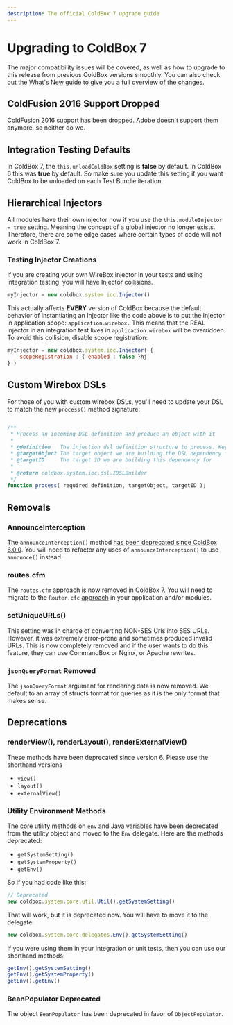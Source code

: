```yaml
---
description: The official ColdBox 7 upgrade guide
---
```


# Upgrading to ColdBox 7

The major compatibility issues will be covered, as well as how to upgrade to this release from previous ColdBox versions smoothly. You can also check out the [What's New](whats-new-with-7.0.0.md) guide to give you a full overview of the changes.

## ColdFusion 2016 Support Dropped

ColdFusion 2016 support has been dropped. Adobe doesn't support them anymore, so neither do we.

## Integration Testing Defaults

In ColdBox 7, the `this.unloadColdBox` setting is **false** by default. In ColdBox 6 this was **true** by default.  So make sure you update this setting if you want ColdBox to be unloaded on each Test Bundle iteration.

## Hierarchical Injectors

All modules have their own injector now if you use the `this.moduleInjector = true` setting.  Meaning the concept of a global injector no longer exists. Therefore, there are some edge cases where certain types of code will not work in ColdBox 7.

### Testing Injector Creations

If you are creating your own WireBox injector in your tests and using integration testing, you will have Injector collisions.

```javascript
myInjector = new coldbox.system.ioc.Injector()
```

This actually affects **EVERY** version of ColdBox because the default behavior of instantiating an Injector like the code above is to put the Injector in application scope: `application.wirebox.` This means that the REAL injector in an integration test lives in `application.wirebox` will be overridden.  To avoid this collision, disable scope registration:

```javascript
myInjector = new coldbox.system.ioc.Injector( {
    scopeRegistration : { enabled : false }hj
} )
```

## Custom Wirebox DSLs

For those of you with custom wirebox DSLs, you'll need to update your DSL to match the new `process()` method signature:

```js

/**
 * Process an incoming DSL definition and produce an object with it
 *
 * @definition   The injection dsl definition structure to process. Keys: name, dsl
 * @targetObject The target object we are building the DSL dependency for. If empty, means we are just requesting building
 * @targetID     The target ID we are building this dependency for
 *
 * @return coldbox.system.ioc.dsl.IDSLBuilder
 */
function process( required definition, targetObject, targetID );
```

##

## Removals

### AnnounceInterception

The `announceInterception()` method [has been deprecated since ColdBox 6.0.0](https://coldbox.ortusbooks.com/v/v6.x/intro/release-history/whats-new-with-6.0.0#announceinterception-processstate-deprecated). You will need to refactor any uses of `announceInterception()` to use `announce()` instead.

### routes.cfm

The `routes.cfm` approach is now removed in ColdBox 7. You will need to migrate to the `Router.cfc` [approach](../../the-basics/routing/) in your application and/or modules.

### setUniqueURLs()

This setting was in charge of converting NON-SES Urls into SES URLs.  However, it was extremely error-prone and sometimes produced invalid URLs.  This is now completely removed and if the user wants to do this feature, they can use CommandBox or Nginx, or Apache rewrites.

### `jsonQueryFormat` Removed

The `jsonQueryFormat` argument for rendering data is now removed. We default to an array of structs format for queries as it is the only format that makes sense.



## Deprecations

### renderView(), renderLayout(), renderExternalView()

These methods have been deprecated since version 6. Please use the shorthand versions

* `view()`
* `layout()`
* `externalView()`

### Utility Environment Methods

The core utility methods on `env` and Java variables have been deprecated from the utility object and moved to the `Env` delegate. Here are the methods deprecated:

* `getSystemSetting()`
* `getSystemProperty()`
* `getEnv()`

So if you had code like this:

```javascript
// Deprecated
new coldbox.system.core.util.Util().getSystemSetting()
```

That will work, but it is deprecated now. You will have to move it to the delegate:

```javascript
new coldbox.system.core.delegates.Env().getSystemSetting()
```

If you were using them in your integration or unit tests, then you can use our shorthand methods:

```javascript
getEnv().getSystemSetting()
getEnv().getSystemProperty()
getEnv().getEnv()
```

### BeanPopulator Deprecated

The object `BeanPopulator` has been deprecated in favor of `ObjectPopulator`.



###

###
